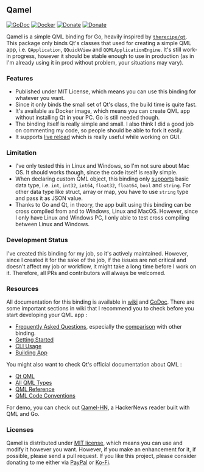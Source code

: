 Qamel
-----

[![GoDoc](https://godoc.org/github.com/RadhiFadlillah/qamel?status.png)](https://godoc.org/github.com/RadhiFadlillah/qamel)
[![Docker](https://img.shields.io/badge/docker-qamel-blue.svg)](https://hub.docker.com/r/radhifadlillah/qamel)
[![Donate](https://img.shields.io/badge/donate-PayPal-green.svg)](https://www.paypal.me/RadhiFadlillah)
[![Donate](https://img.shields.io/badge/donate-Ko--fi-brightgreen)](https://ko-fi.com/radhifadlillah)

Qamel is a simple QML binding for Go, heavily inspired by [`therecipe/qt`](https://github.com/therecipe/qt). This package only binds Qt's classes that used for creating a simple QML app, i.e. `QApplication`, `QQuickView` and `QQMLApplicationEngine`. It's still work-in progress, however it should be stable enough to use in production (as in I'm already using it in prod without problem, your situations may vary).

### Features

- Published under MIT License, which means you can use this binding for whatever you want.
- Since it only binds the small set of Qt's class, the build time is quite fast.
- It's available as Docker image, which means you can create QML app without installing Qt in your PC. Go is still needed though.
- The binding itself is really simple and small. I also think I did a good job on commenting my code, so people should be able to fork it easily.
- It supports [live reload](https://godoc.org/github.com/RadhiFadlillah/qamel#Viewer.WatchResourceDir) which is really useful while working on GUI.

### Limitation

- I've only tested this in Linux and Windows, so I'm not sure about Mac OS. It should works though, since the code itself is really simple.
- When declaring custom QML object, this binding only [supports](https://github.com/RadhiFadlillah/qamel/wiki/QmlObject-Documentation) basic data type, i.e. `int`, `int32`, `int64`, `float32`, `float64`, `bool` and `string`. For other data type like struct, array or map, you have to use `string` type and pass it as JSON value.
- Thanks to Go and Qt, in theory, the app built using this binding can be cross compiled from and to Windows, Linux and MacOS. However, since I only have Linux and Windows PC, I only able to test cross compiling between Linux and Windows.

### Development Status

I've created this binding for my job, so it's actively maintained. However, since I created it for the sake of the job, if the issues are not critical and doesn't affect my job or workflow, it might take a long time before I work on it. Therefore, all PRs and contributors will always be welcomed.

### Resources

All documentation for this binding is available in [wiki](https://github.com/RadhiFadlillah/qamel/wiki) and [GoDoc](https://godoc.org/github.com/RadhiFadlillah/qamel). There are some important sections in wiki that I recommend you to check before you start developing your QML app :

- [Frequently Asked Questions](https://github.com/RadhiFadlillah/qamel/wiki/Frequently-Asked-Questions-(FAQ)), especially the [comparison](https://github.com/RadhiFadlillah/qamel/wiki/Frequently-Asked-Questions-(FAQ)#how-does-it-compare-to-therecipeqt-) with other binding.
- [Getting Started](https://github.com/RadhiFadlillah/qamel/wiki/Getting-Started)
- [CLI Usage](https://github.com/RadhiFadlillah/qamel/wiki/CLI-Usage)
- [Building App](https://github.com/RadhiFadlillah/qamel/wiki/Building-Application)

You might also want to check Qt's official documentation about QML :

- [Qt QML](http://doc.qt.io/qt-5/qtqml-index.html)
- [All QML Types](http://doc.qt.io/qt-5/qmltypes.html)
- [QML Reference](http://doc.qt.io/qt-5/qmlreference.html)
- [QML Code Conventions](https://doc.qt.io/qt-5/qml-codingconventions.html)

For demo, you can check out [Qamel-HN](https://github.com/RadhiFadlillah/qamel-hn), a HackerNews reader built with QML and Go.

### Licenses

Qamel is distributed under [MIT license](https://choosealicense.com/licenses/mit/), which means you can use and modify it however you want. However, if you make an enhancement for it, if possible, please send a pull request. If you like this project, please consider donating to me either via [PayPal](https://www.paypal.me/RadhiFadlillah) or [Ko-Fi](https://ko-fi.com/radhifadlillah).
